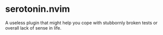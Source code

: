# serotonin.nvim
A useless plugin that might help you cope with stubbornly broken tests or overall lack of sense in life.
